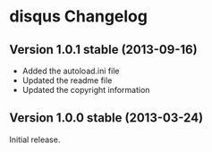 disqus Changelog
================

Version 1.0.1 stable (2013-09-16)
---------------------------------
- Added the autoload.ini file
- Updated the readme file
- Updated the copyright information


Version 1.0.0 stable (2013-03-24)
---------------------------------

Initial release.